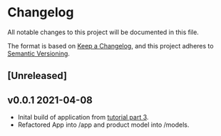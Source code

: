 # Changelog

All notable changes to this project will be documented in this file.

The format is based on [Keep a Changelog](https://keepachangelog.com/en/1.0.0/),
and this project adheres to [Semantic Versioning](https://semver.org/spec/v2.0.0.html).

## [Unreleased]

## v0.0.1 2021-04-08

- Inital build of application from [tutorial part 3](https://itnext.io/go-tutorial-database-queries-on-go-with-postgresql-part-iii-c8907729c2f).
- Refactored App into /app and product model into /models.
